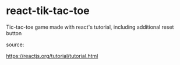 # react-tik-tac-toe
Tic-tac-toe game made with react's tutorial, including additional reset button

source:

https://reactjs.org/tutorial/tutorial.html
